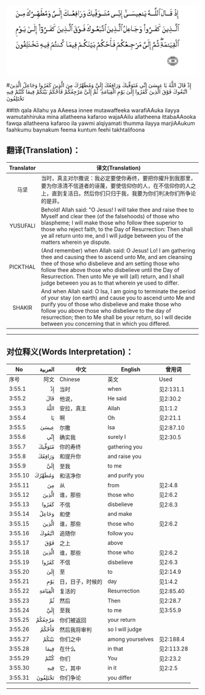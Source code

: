 ![003:055](images/003_055.gif)

#إِذْ قَالَ اللَّهُ يَا عِيسَىٰ إِنِّي مُتَوَفِّيكَ وَرَافِعُكَ إِلَيَّ وَمُطَهِّرُكَ مِنَ الَّذِينَ كَفَرُوا وَجَاعِلُ الَّذِينَ اتَّبَعُوكَ فَوْقَ الَّذِينَ كَفَرُوا إِلَىٰ يَوْمِ الْقِيَامَةِ ۖ ثُمَّ إِلَيَّ مَرْجِعُكُمْ فَأَحْكُمُ بَيْنَكُمْ فِيمَا كُنْتُمْ فِيهِ تَخْتَلِفُونَ 

##Ith qala Allahu ya AAeesa innee mutawaffeeka warafiAAuka ilayya wamutahhiruka mina allatheena kafaroo wajaAAilu allatheena ittabaAAooka fawqa allatheena kafaroo ila yawmi alqiyamati thumma ilayya marjiAAukum faahkumu baynakum feema kuntum feehi takhtalifoona 

## 翻译(Translation)：

| Translator | 译文(Translation)                                            |
| :--------: | ------------------------------------------------------------ |
|    马坚    | 当时，真主对尔撒说：我必定要使你寿终，要把你擢升到我那里，要为你涤清不信道者的诬蔑，要使信仰你的人，在不信仰你的人之上，直到复活日。然后你们只归于我，我要为你们判决你们所争论的是非。 |
|  YUSUFALI  | Behold! Allah said: "O Jesus! I will take thee and raise thee to Myself and clear thee (of the falsehoods) of those who blaspheme; I will make those who follow thee superior to those who reject faith, to the Day of Resurrection: Then shall ye all return unto me, and I will judge between you of the matters wherein ye dispute. |
|  PICKTHAL  | (And remember) when Allah said: O Jesus! Lo! I am gathering thee and causing thee to ascend unto Me, and am cleansing thee of those who disbelieve and am setting those who follow thee above those who disbelieve until the Day of Resurrection. Then unto Me ye will (all) return, and I shall judge between you as to that wherein ye used to differ. |
|   SHAKIR   | And when Allah said: O Isa, I am going to terminate the period of your stay (on earth) and cause you to ascend unto Me and purify you of those who disbelieve and make those who follow you above those who disbelieve to the day of resurrection; then to Me shall be your return, so l will decide between you concerning that in which you differed. |

---

## 对位释义(Words Interpretation)：

| No   | العربية | 中文    | English | 曾用词 |
| ---- | ------: | ------- | ------- | ------ |
| 序号 |    阿文 | Chinese | 英文    | Used   |
| 3:55.1  | إِذْ      | 当时             | when             | 见2:131.1  |
| 3:55.2  | قَالَ     | 他说，           | He said          | 见2:30.2   |
| 3:55.3  | اللَّهُ    | 安拉，真主       | Allah            | 见1:1.2    |
| 3:55.4  | يَا      | 啊               | Oh               | 见2:21.1   |
| 3:55.5  | عِيسَىٰ    | 尔撒             | Isa              | 见2:87.10  |
| 3:55.6  | إِنِّي     | 确实我           | surely I         | 见2:30.5   |
| 3:55.7  | مُتَوَفِّيكَ  | 你的寿终         | gathering you    |            |
| 3:55.8  | وَرَافِعُكَ  | 和提升你         | and raise you    |            |
| 3:55.9  | إِلَيَّ     | 至我             | to me            |            |
| 3:55.10 | وَمُطَهِّرُكَ  | 和洁净你         | and purify you   |            |
| 3:55.11 | مِنَ      | 从               | from             | 见2:4.8    |
| 3:55.12 | الَّذِينَ   | 谁，那些         | those who        | 见2:6.2    |
| 3:55.13 | كَفَرُوا   | 不信             | disbelieve       | 见2:6.3    |
| 3:55.14 | وَجَاعِلُ   | 和使             | and make         |            |
| 3:55.15 | الَّذِينَ   | 谁，那些         | those who        | 见2:6.2    |
| 3:55.16 | اتَّبَعُوكَ  | 追随你           | follow you       |            |
| 3:55.17 | فَوْقَ     | 之上             | above            |            |
| 3:55.18 | الَّذِينَ   | 谁，那些         | those who        | 见2:6.2    |
| 3:55.19 | كَفَرُوا   | 不信             | disbelieve       | 见2:6.3    |
| 3:55.20 | إِلَىٰ     | 至               | to               | 见2:14.9   |
| 3:55.21 | يَوْمِ     | 日，日子，时候的 | day              | 见1:4.2    |
| 3:55.22 | الْقِيَامَةِ | 复活的           | Resurrection     | 见2:85.40  |
| 3:55.23 | ثُمَّ      | 然后             | Then             | 见2:28.7   |
| 3:55.24 | إِلَيَّ     | 至我             | to me            | 见3:55.9   |
| 3:55.25 | مَرْجِعُكُمْ  | 你们被返回       | your return      |            |
| 3:55.26 | فَأَحْكُمُ   | 然后我将审判     | so I will judge  |            |
| 3:55.27 | بَيْنَكُمْ   | 你们之中         | among yourselves | 见2:188.4  |
| 3:55.28 | فِيمَا    | 在什么           | in that          | 见2:113.28 |
| 3:55.29 | كُنْتُمْ    | 你们             | You              | 见2:23.2   |
| 3:55.30 | فِيهِ     | 它，其中         | in it            | 见2:2.5    |
| 3:55.31 | تَخْتَلِفُونَ | 你们争论         | you differ       |            |

---

